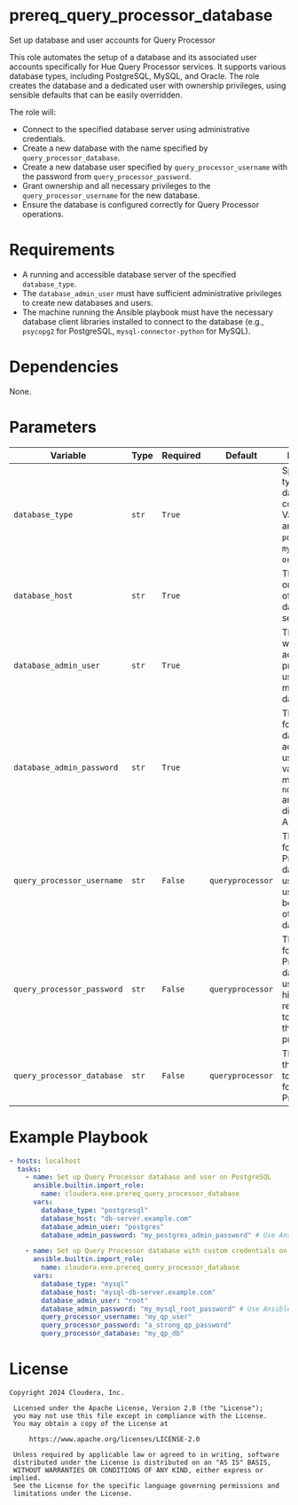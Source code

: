 # prereq_query_processor_database

Set up database and user accounts for Query Processor

This role automates the setup of a database and its associated user accounts specifically for Hue Query Processor services. It supports various database types, including PostgreSQL, MySQL, and Oracle. The role creates the database and a dedicated user with ownership privileges, using sensible defaults that can be easily overridden.

The role will:
- Connect to the specified database server using administrative credentials.
- Create a new database with the name specified by `query_processor_database`.
- Create a new database user specified by `query_processor_username` with the password from `query_processor_password`.
- Grant ownership and all necessary privileges to the `query_processor_username` for the new database.
- Ensure the database is configured correctly for Query Processor operations.

# Requirements

- A running and accessible database server of the specified `database_type`.
- The `database_admin_user` must have sufficient administrative privileges to create new databases and users.
- The machine running the Ansible playbook must have the necessary database client libraries installed to connect to the database (e.g., `psycopg2` for PostgreSQL, `mysql-connector-python` for MySQL).

# Dependencies

None.

# Parameters

| Variable | Type | Required | Default | Description |
| --- | --- | --- | --- | --- |
| `database_type` | `str` | `True` | | Specifies the type of database to connect to. Valid choices are `postgresql`, `mysql`, and `oracle`. |
| `database_host` | `str` | `True` | | The hostname or IP address of the database server. |
| `database_admin_user` | `str` | `True` | | The username with administrative privileges used to manage the database. |
| `database_admin_password` | `str` | `True` | | The password for the database administrative user. This variable is marked with `no_log: true` and will not be displayed in Ansible logs. |
| `query_processor_username` | `str` | `False` | `queryprocessor` | The username for the Query Processor database user. This user will also be the owner of the database. |
| `query_processor_password` | `str` | `False` | `queryprocessor` | The password for the Query Processor database user. It is highly recommended to override this default in production. |
| `query_processor_database` | `str` | `False` | `queryprocessor` | The name of the database to be created for Query Processor. |

# Example Playbook

```yaml
- hosts: localhost
  tasks:
    - name: Set up Query Processor database and user on PostgreSQL
      ansible.builtin.import_role:
        name: cloudera.exe.prereq_query_processor_database
      vars:
        database_type: "postgresql"
        database_host: "db-server.example.com"
        database_admin_user: "postgres"
        database_admin_password: "my_postgres_admin_password" # Use Ansible Vault for this

    - name: Set up Query Processor database with custom credentials on MySQL
      ansible.builtin.import_role:
        name: cloudera.exe.prereq_query_processor_database
      vars:
        database_type: "mysql"
        database_host: "mysql-db-server.example.com"
        database_admin_user: "root"
        database_admin_password: "my_mysql_root_password" # Use Ansible Vault for this
        query_processor_username: "my_qp_user"
        query_processor_password: "a_strong_qp_password"
        query_processor_database: "my_qp_db"
```

# License

```
Copyright 2024 Cloudera, Inc.

 Licensed under the Apache License, Version 2.0 (the "License");
 you may not use this file except in compliance with the License.
 You may obtain a copy of the License at

     https://www.apache.org/licenses/LICENSE-2.0

 Unless required by applicable law or agreed to in writing, software
 distributed under the License is distributed on an "AS IS" BASIS,
 WITHOUT WARRANTIES OR CONDITIONS OF ANY KIND, either express or implied.
 See the License for the specific language governing permissions and
 limitations under the License.
```
